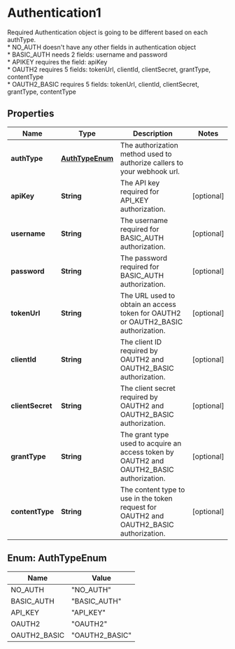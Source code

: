 

# Authentication1

Required Authentication object is going to be different based on each authType. <br />* NO_AUTH doesn't have any other fields in authentication object <br />* BASIC_AUTH needs 2 fields: username and password <br />* APIKEY requires the field: apiKey <br />* OAUTH2 requires 5 fields:  tokenUrl, clientId, clientSecret, grantType, contentType <br />* OAUTH2_BASIC requires 5 fields:  tokenUrl, clientId, clientSecret, grantType, contentType

## Properties

| Name | Type | Description | Notes |
|------------ | ------------- | ------------- | -------------|
|**authType** | [**AuthTypeEnum**](#AuthTypeEnum) | The authorization method used to authorize callers to your webhook url. |  |
|**apiKey** | **String** | The API key required for API_KEY authorization. |  [optional] |
|**username** | **String** | The username required for BASIC_AUTH authorization. |  [optional] |
|**password** | **String** | The password required for BASIC_AUTH authorization. |  [optional] |
|**tokenUrl** | **String** | The URL used to obtain an access token for OAUTH2 or OAUTH2_BASIC authorization. |  [optional] |
|**clientId** | **String** | The client ID required by OAUTH2 and OAUTH2_BASIC authorization. |  [optional] |
|**clientSecret** | **String** | The client secret required by OAUTH2 and OAUTH2_BASIC authorization. |  [optional] |
|**grantType** | **String** | The grant type used to acquire an access token by OAUTH2 and OAUTH2_BASIC authorization. |  [optional] |
|**contentType** | **String** | The content type to use in the token request for OAUTH2 and OAUTH2_BASIC authorization. |  [optional] |



## Enum: AuthTypeEnum

| Name | Value |
|---- | -----|
| NO_AUTH | &quot;NO_AUTH&quot; |
| BASIC_AUTH | &quot;BASIC_AUTH&quot; |
| API_KEY | &quot;API_KEY&quot; |
| OAUTH2 | &quot;OAUTH2&quot; |
| OAUTH2_BASIC | &quot;OAUTH2_BASIC&quot; |




